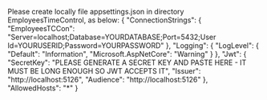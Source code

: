 Please create locally file appsettings.json in directory EmployeesTimeControl, as below:
{
  "ConnectionStrings": {
    "EmployeesTCCon": "Server=localhost;Database=YOURDATABASE;Port=5432;User Id=YOURUSERID;Password=YOURPASSWORD"
  },
  "Logging": {
    "LogLevel": {
      "Default": "Information",
      "Microsoft.AspNetCore": "Warning"
    }
  },
  "Jwt": {
    "SecretKey": "PLEASE GENERATE A SECRET KEY AND PASTE HERE - IT MUST BE LONG ENOUGH SO JWT ACCEPTS IT",
    "Issuer": "http://localhost:5126",
    "Audience": "http://localhost:5126"
  },
  "AllowedHosts": "*"
}
